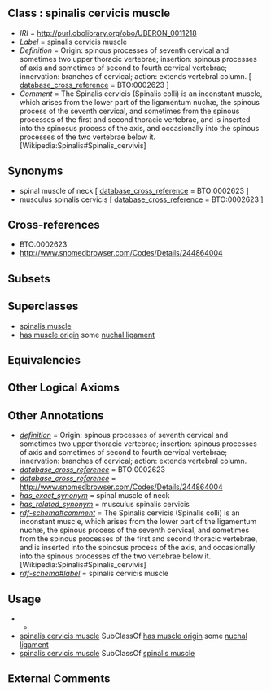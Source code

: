 
## Class : spinalis cervicis muscle

 * *IRI* = http://purl.obolibrary.org/obo/UBERON_0011218
 * *Label* = spinalis cervicis muscle
 * *Definition* = Origin: spinous processes of seventh cervical and sometimes two upper thoracic vertebrae; insertion: spinous processes of axis and sometimes of second to fourth cervical vertebrae; innervation: branches of cervical; action: extends vertebral column. [ [database_cross_reference](../../ef/oboInOwl#hasDbXref.md) = BTO:0002623 ]
 * *Comment* = The Spinalis cervicis (Spinalis colli) is an inconstant muscle, which arises from the lower part of the ligamentum nuchæ, the spinous process of the seventh cervical, and sometimes from the spinous processes of the first and second thoracic vertebrae, and is inserted into the spinosus process of the axis, and occasionally into the spinous processes of the two vertebrae below it. [Wikipedia:Spinalis#Spinalis_cervivis]

## Synonyms

 * spinal muscle of neck [ [database_cross_reference](../../ef/oboInOwl#hasDbXref.md) = BTO:0002623 ]
 * musculus spinalis cervicis [ [database_cross_reference](../../ef/oboInOwl#hasDbXref.md) = BTO:0002623 ]

## Cross-references

 * BTO:0002623
 * http://www.snomedbrowser.com/Codes/Details/244864004

## Subsets


## Superclasses

 * [spinalis muscle](../../UBERON/13/UBERON_0011013.md)
 * [has muscle origin](../../RO/72/RO_0002372.md) some [nuchal ligament](../../UBERON/51/UBERON_0000351.md)

## Equivalencies


## Other Logical Axioms


## Other Annotations

 * *[definition](../../IAO/15/IAO_0000115.md)* = Origin: spinous processes of seventh cervical and sometimes two upper thoracic vertebrae; insertion: spinous processes of axis and sometimes of second to fourth cervical vertebrae; innervation: branches of cervical; action: extends vertebral column.
 * *[database_cross_reference](../../ef/oboInOwl#hasDbXref.md)* = BTO:0002623
 * *[database_cross_reference](../../ef/oboInOwl#hasDbXref.md)* = http://www.snomedbrowser.com/Codes/Details/244864004
 * *[has_exact_synonym](../../ym/oboInOwl#hasExactSynonym.md)* = spinal muscle of neck
 * *[has_related_synonym](../../ym/oboInOwl#hasRelatedSynonym.md)* = musculus spinalis cervicis
 * *[rdf-schema#comment](../../nt/rdf-schema#comment.md)* = The Spinalis cervicis (Spinalis colli) is an inconstant muscle, which arises from the lower part of the ligamentum nuchæ, the spinous process of the seventh cervical, and sometimes from the spinous processes of the first and second thoracic vertebrae, and is inserted into the spinosus process of the axis, and occasionally into the spinous processes of the two vertebrae below it. [Wikipedia:Spinalis#Spinalis_cervivis]
 * *[rdf-schema#label](../../el/rdf-schema#label.md)* = spinalis cervicis muscle

## Usage

 * -
 * [spinalis cervicis muscle](../../UBERON/18/UBERON_0011218.md) SubClassOf [has muscle origin](../../RO/72/RO_0002372.md) some [nuchal ligament](../../UBERON/51/UBERON_0000351.md)
 * [spinalis cervicis muscle](../../UBERON/18/UBERON_0011218.md) SubClassOf [spinalis muscle](../../UBERON/13/UBERON_0011013.md)

## External Comments

